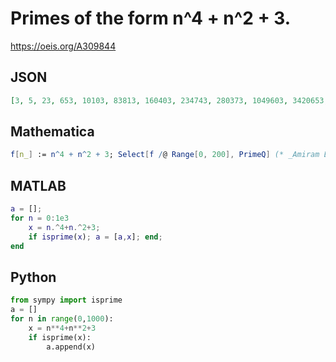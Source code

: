 # Primes of the form n^4 \+ n^2 \+ 3\.
https://oeis.org/A309844
## JSON
```JSON
[3, 5, 23, 653, 10103, 83813, 160403, 234743, 280373, 1049603, 3420653, 6252503, 11319863, 52207853, 92246423, 146422103, 174913853, 221548343, 442071653, 479807123, 577224653, 607597853, 655385603, 937921253, 1222865933, 1249233683, 1387525253, 1506177293]
```
## Mathematica
```Mathematica
f[n_] := n^4 + n^2 + 3; Select[f /@ Range[0, 200], PrimeQ] (* _Amiram Eldar_, Aug 24 2019 *)
```
## MATLAB
```MATLAB
a = [];
for n = 0:1e3
    x = n.^4+n.^2+3;
    if isprime(x); a = [a,x]; end;
end
```
## Python
```Python
from sympy import isprime
a = []
for n in range(0,1000):
    x = n**4+n**2+3
    if isprime(x):
        a.append(x)
```
